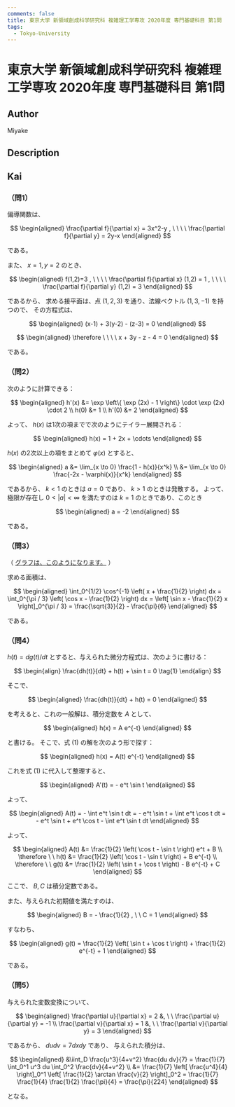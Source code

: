 ```yaml
---
comments: false
title: 東京大学 新領域創成科学研究科 複雑理工学専攻 2020年度 専門基礎科目 第1問
tags:
  - Tokyo-University
---
```

# 東京大学 新領域創成科学研究科 複雑理工学専攻 2020年度 専門基礎科目 第1問

## **Author**
Miyake

## **Description**

## **Kai**
### （問1）
偏導関数は、

$$
\begin{aligned}
\frac{\partial f}{\partial x} = 3x^2-y
, \ \ \ \ 
\frac{\partial f}{\partial y} = 2y-x
\end{aligned}
$$

である。

また、 $x=1,y=2$ のとき、

$$
\begin{aligned}
f(1,2)=3
, \ \ \ \ 
\frac{\partial f}{\partial x} (1,2) = 1
, \ \ \ \ 
\frac{\partial f}{\partial y} (1,2) = 3
\end{aligned}
$$

であるから、
求める接平面は、点 $(1,2,3)$ を通り、法線ベクトル $(1,3,-1)$ を持つので、
その方程式は、

$$
\begin{aligned}
(x-1) + 3(y-2) - (z-3) = 0
\end{aligned}
$$

$$
\begin{aligned}
\therefore \ \ \ \ 
x + 3y - z - 4 = 0
\end{aligned}
$$

である。

### （問2）
次のように計算できる：

$$
\begin{aligned}
h'(x) &= \exp \left\{ \exp (2x) - 1 \right\}
\cdot \exp (2x) \cdot 2
\\
h(0) &= 1
\\
h'(0) &= 2
\end{aligned}
$$

よって、 $h(x)$ は1次の項までで次のようにテイラー展開される：

$$
\begin{aligned}
h(x) = 1 + 2x + \cdots
\end{aligned}
$$

$h(x)$ の2次以上の項をまとめて $\varphi(x)$ とすると、

$$
\begin{aligned}
a
&= \lim_{x \to 0} \frac{1 - h(x)}{x^k}
\\
&= \lim_{x \to 0} \frac{-2x - \varphi(x)}{x^k}
\end{aligned}
$$

であるから、 $k \lt 1$ のときは $a=0$ であり、 $k \gt 1$ のときは発散する。
よって、極限が存在し $0 \lt |a| \lt \infty$ を満たすのは
$k=1$ のときであり、このとき

$$
\begin{aligned}
a = -2
\end{aligned}
$$

である。

### （問3）
<p>
（
<a href="https://www.wolframalpha.com/input/?i=%E3%82%B0%E3%83%A9%E3%83%95&assumption=%22FSelect%22+-%3E+%7B%7B%22Plot%22%7D%7D&assumption=%7B%22C%22%2C+%22%E3%82%B0%E3%83%A9%E3%83%95%22%7D+-%3E+%7B%22Calculator%22%7D&assumption=%7B%22F%22%2C+%22Plot%22%2C+%22plotfunction%22%7D+-%3E%22cos%5E%28-1%29%28x%2B1%2F2%29%22&lang=ja">グラフは、このようになります。</a>
）
</p>

求める面積は、

$$
\begin{aligned}
\int_0^{1/2} \cos^{-1} \left( x + \frac{1}{2} \right) dx
= \int_0^{\pi / 3} \left( \cos x - \frac{1}{2} \right) dx
= \left[ \sin x - \frac{1}{2} x \right]_0^{\pi / 3}
= \frac{\sqrt{3}}{2} - \frac{\pi}{6}
\end{aligned}
$$

である。

### （問4）
$h(t) = dg(t)/dt$ とすると、与えられた微分方程式は、次のように書ける：

$$
\begin{align}
\frac{dh(t)}{dt} + h(t) + \sin t = 0
\tag{1}
\end{align}
$$

そこで、

$$
\begin{aligned}
\frac{dh(t)}{dt} + h(t) = 0
\end{aligned}
$$

を考えると、これの一般解は、積分定数を $A$ として、

$$
\begin{aligned}
h(x) = A e^{-t}
\end{aligned}
$$

と書ける。
そこで、式 (1) の解を次のよう形で探す：

$$
\begin{aligned}
h(x) = A(t) e^{-t}
\end{aligned}
$$

これを式 (1) に代入して整理すると、

$$
\begin{aligned}
A'(t) = - e^t \sin t
\end{aligned}
$$

よって、

$$
\begin{aligned}
A(t) = - \int e^t \sin t dt
= - e^t \sin t + \int e^t \cos t dt
= - e^t \sin t + e^t \cos t - \int e^t \sin t dt
\end{aligned}
$$

よって、

$$
\begin{aligned}
A(t) &= \frac{1}{2} \left( \cos t - \sin t \right) e^t + B
\\
\therefore \ \ 
h(t) &= \frac{1}{2} \left( \cos t - \sin t \right) + B e^{-t}
\\
\therefore \ \ 
g(t) &= \frac{1}{2} \left( \sin t + \cos t \right) - B e^{-t} + C
\end{aligned}
$$

ここで、 $B, C$ は積分定数である。

また、与えられた初期値を満たすのは、

$$
\begin{aligned}
B = - \frac{1}{2}
, \ \ 
C = 1
\end{aligned}
$$

すなわち、

$$
\begin{aligned}
g(t) = \frac{1}{2} \left( \sin t + \cos t \right) + \frac{1}{2} e^{-t} + 1
\end{aligned}
$$

である。

### （問5）
与えられた変数変換について、

$$
\begin{aligned}
\frac{\partial u}{\partial x} = 2
&, \ \ 
\frac{\partial u}{\partial y} = -1
\\
\frac{\partial v}{\partial x} = 1
&, \ \ 
\frac{\partial v}{\partial y} = 3
\end{aligned}
$$

であるから、 $du dv = 7 dx dy$ であり、
与えられた積分は、

$$
\begin{aligned}
&\iint_D \frac{u^3}{4+v^2} \frac{du dv}{7}
= \frac{1}{7} \int_0^1 u^3 du \int_0^2 \frac{dv}{4+v^2}
\\
&= \frac{1}{7} \left[ \frac{u^4}{4} \right]_0^1
\left[ \frac{1}{2} \arctan \frac{v}{2} \right]_0^2
= \frac{1}{7} \frac{1}{4} \frac{1}{2} \frac{\pi}{4}
= \frac{\pi}{224}
\end{aligned}
$$

となる。
